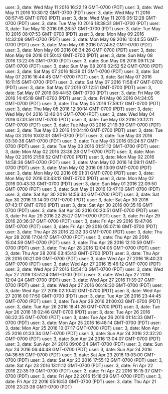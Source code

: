 user: 3, date: Wed May 11 2016 16:22:19 GMT-0700 (PDT)
user: 3, date: Wed May 11 2016 10:30:12 GMT-0700 (PDT)
user: 3, date: Wed May 11 2016 08:57:45 GMT-0700 (PDT)
user: 3, date: Wed May 11 2016 05:12:28 GMT-0700 (PDT)
user: 3, date: Tue May 10 2016 18:38:31 GMT-0700 (PDT)
user: 3, date: Tue May 10 2016 08:28:57 GMT-0700 (PDT)
user: 3, date: Tue May 10 2016 08:07:53 GMT-0700 (PDT)
user: 3, date: Mon May 09 2016 14:32:08 GMT-0700 (PDT)
user: 3, date: Mon May 09 2016 10:44:55 GMT-0700 (PDT)
user: 3, date: Mon May 09 2016 07:24:52 GMT-0700 (PDT)
user: 3, date: Mon May 09 2016 06:34:26 GMT-0700 (PDT)
user: 3, date: Mon May 09 2016 01:50:42 GMT-0700 (PDT)
user: 3, date: Sun May 08 2016 13:22:05 GMT-0700 (PDT)
user: 3, date: Sun May 08 2016 09:11:24 GMT-0700 (PDT)
user: 3, date: Sun May 08 2016 02:52:52 GMT-0700 (PDT)
user: 3, date: Sat May 07 2016 18:39:01 GMT-0700 (PDT)
user: 3, date: Sat May 07 2016 16:44:45 GMT-0700 (PDT)
user: 3, date: Sat May 07 2016 16:11:15 GMT-0700 (PDT)
user: 3, date: Sat May 07 2016 11:58:47 GMT-0700 (PDT)
user: 3, date: Sat May 07 2016 07:12:51 GMT-0700 (PDT)
user: 3, date: Sat May 07 2016 06:44:53 GMT-0700 (PDT)
user: 3, date: Fri May 06 2016 14:45:19 GMT-0700 (PDT)
user: 3, date: Fri May 06 2016 04:34:05 GMT-0700 (PDT)
user: 3, date: Thu May 05 2016 17:59:17 GMT-0700 (PDT)
user: 3, date: Thu May 05 2016 12:30:14 GMT-0700 (PDT)
user: 3, date: Wed May 04 2016 13:46:04 GMT-0700 (PDT)
user: 3, date: Wed May 04 2016 07:01:59 GMT-0700 (PDT)
user: 3, date: Tue May 03 2016 23:12:11 GMT-0700 (PDT)
user: 3, date: Tue May 03 2016 21:19:39 GMT-0700 (PDT)
user: 3, date: Tue May 03 2016 14:04:40 GMT-0700 (PDT)
user: 3, date: Tue May 03 2016 10:02:01 GMT-0700 (PDT)
user: 3, date: Tue May 03 2016 03:30:38 GMT-0700 (PDT)
user: 3, date: Tue May 03 2016 03:24:57 GMT-0700 (PDT)
user: 3, date: Tue May 03 2016 01:51:12 GMT-0700 (PDT)
user: 3, date: Mon May 02 2016 23:36:28 GMT-0700 (PDT)
user: 3, date: Mon May 02 2016 21:59:52 GMT-0700 (PDT)
user: 3, date: Mon May 02 2016 14:58:36 GMT-0700 (PDT)
user: 3, date: Mon May 02 2016 14:09:11 GMT-0700 (PDT)
user: 3, date: Mon May 02 2016 06:13:09 GMT-0700 (PDT)
user: 3, date: Mon May 02 2016 05:01:31 GMT-0700 (PDT)
user: 3, date: Mon May 02 2016 03:43:12 GMT-0700 (PDT)
user: 3, date: Mon May 02 2016 00:43:33 GMT-0700 (PDT)
user: 3, date: Sun May 01 2016 22:09:50 GMT-0700 (PDT)
user: 3, date: Sun May 01 2016 13:47:10 GMT-0700 (PDT)
user: 3, date: Sat Apr 30 2016 14:56:34 GMT-0700 (PDT)
user: 3, date: Sat Apr 30 2016 13:14:09 GMT-0700 (PDT)
user: 3, date: Sat Apr 30 2016 07:43:17 GMT-0700 (PDT)
user: 3, date: Sat Apr 30 2016 00:35:16 GMT-0700 (PDT)
user: 3, date: Sat Apr 30 2016 00:20:51 GMT-0700 (PDT)
user: 3, date: Fri Apr 29 2016 22:25:27 GMT-0700 (PDT)
user: 3, date: Fri Apr 29 2016 20:36:37 GMT-0700 (PDT)
user: 3, date: Fri Apr 29 2016 19:47:06 GMT-0700 (PDT)
user: 3, date: Fri Apr 29 2016 05:07:16 GMT-0700 (PDT)
user: 3, date: Thu Apr 28 2016 22:32:33 GMT-0700 (PDT)
user: 3, date: Thu Apr 28 2016 17:04:17 GMT-0700 (PDT)
user: 3, date: Thu Apr 28 2016 15:04:59 GMT-0700 (PDT)
user: 3, date: Thu Apr 28 2016 12:10:59 GMT-0700 (PDT)
user: 3, date: Thu Apr 28 2016 12:04:05 GMT-0700 (PDT)
user: 3, date: Thu Apr 28 2016 03:45:43 GMT-0700 (PDT)
user: 3, date: Thu Apr 28 2016 00:21:06 GMT-0700 (PDT)
user: 3, date: Wed Apr 27 2016 18:40:23 GMT-0700 (PDT)
user: 3, date: Wed Apr 27 2016 15:46:12 GMT-0700 (PDT)
user: 3, date: Wed Apr 27 2016 13:54:13 GMT-0700 (PDT)
user: 3, date: Wed Apr 27 2016 13:51:24 GMT-0700 (PDT)
user: 3, date: Wed Apr 27 2016 12:04:24 GMT-0700 (PDT)
user: 3, date: Wed Apr 27 2016 11:39:27 GMT-0700 (PDT)
user: 3, date: Wed Apr 27 2016 06:48:30 GMT-0700 (PDT)
user: 3, date: Wed Apr 27 2016 02:10:42 GMT-0700 (PDT)
user: 3, date: Wed Apr 27 2016 00:17:50 GMT-0700 (PDT)
user: 3, date: Tue Apr 26 2016 23:44:45 GMT-0700 (PDT)
user: 3, date: Tue Apr 26 2016 21:00:03 GMT-0700 (PDT)
user: 3, date: Tue Apr 26 2016 18:41:26 GMT-0700 (PDT)
user: 3, date: Tue Apr 26 2016 18:02:46 GMT-0700 (PDT)
user: 3, date: Tue Apr 26 2016 06:22:35 GMT-0700 (PDT)
user: 3, date: Tue Apr 26 2016 01:14:33 GMT-0700 (PDT)
user: 3, date: Mon Apr 25 2016 16:48:14 GMT-0700 (PDT)
user: 3, date: Mon Apr 25 2016 10:07:17 GMT-0700 (PDT)
user: 3, date: Mon Apr 25 2016 01:33:34 GMT-0700 (PDT)
user: 3, date: Sun Apr 24 2016 22:32:20 GMT-0700 (PDT)
user: 3, date: Sun Apr 24 2016 13:04:07 GMT-0700 (PDT)
user: 3, date: Sun Apr 24 2016 09:06:34 GMT-0700 (PDT)
user: 3, date: Sun Apr 24 2016 06:44:48 GMT-0700 (PDT)
user: 3, date: Sun Apr 24 2016 04:36:55 GMT-0700 (PDT)
user: 3, date: Sat Apr 23 2016 19:03:00 GMT-0700 (PDT)
user: 3, date: Sat Apr 23 2016 17:55:12 GMT-0700 (PDT)
user: 3, date: Sat Apr 23 2016 13:11:12 GMT-0700 (PDT)
user: 3, date: Fri Apr 22 2016 22:35:19 GMT-0700 (PDT)
user: 3, date: Fri Apr 22 2016 16:15:37 GMT-0700 (PDT)
user: 3, date: Fri Apr 22 2016 15:18:29 GMT-0700 (PDT)
user: 3, date: Fri Apr 22 2016 05:16:53 GMT-0700 (PDT)
user: 3, date: Thu Apr 21 2016 23:23:38 GMT-0700 (PDT)
